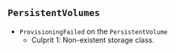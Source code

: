 
## `PersistentVolumes`
* `ProvisioningFailed` on the `PersistentVolume`
  * Culprit 1: Non-existent storage class.